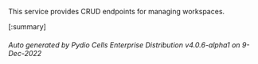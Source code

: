 






This service provides CRUD endpoints for managing workspaces.

[:summary]

###### Auto generated by Pydio Cells Enterprise Distribution v4.0.6-alpha1 on 9-Dec-2022

